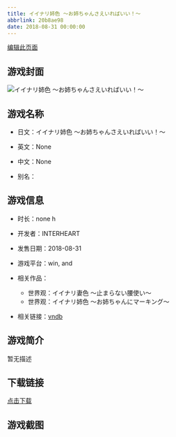 ```yaml
---
title: イイナリ姉色 ～お姉ちゃんさえいればいい！～
abbrlink: 20b8ae98
date: 2018-08-31 00:00:00
---
```

[编辑此页面](https://github.com/ACG-3/ADV3-source/blob/main/source/_posts/%E3%82%A4%E3%82%A4%E3%83%8A%E3%83%AA%E5%A7%89%E8%89%B2%20%EF%BD%9E%E3%81%8A%E5%A7%89%E3%81%A1%E3%82%83%E3%82%93%E3%81%95%E3%81%88%E3%81%84%E3%82%8C%E3%81%B0%E3%81%84%E3%81%84%EF%BC%81%EF%BD%9E.md)

## 游戏封面

![イイナリ姉色 ～お姉ちゃんさえいればいい！～](https://pan.timero.xyz/d/onedrive/img_lib_001/%E3%82%A4%E3%82%A4%E3%83%8A%E3%83%AA%E5%A7%89%E8%89%B2%20%EF%BD%9E%E3%81%8A%E5%A7%89%E3%81%A1%E3%82%83%E3%82%93%E3%81%95%E3%81%88%E3%81%84%E3%82%8C%E3%81%B0%E3%81%84%E3%81%84%EF%BC%81%EF%BD%9E_cover.avif)


## 游戏名称

- 日文：イイナリ姉色 ～お姉ちゃんさえいればいい！～
- 英文：None
- 中文：None

- 别名：


## 游戏信息

- 时长：none h
- 开发者：INTERHEART
- 发售日期：2018-08-31
- 游戏平台：win, and
- 相关作品：
   - 世界观：イイナリ妻色 ～止まらない腰使い～
   - 世界观：イイナリ姉色 ～お姉ちゃんにマーキング～

- 相关链接：[vndb](https://vndb.org/v23033)


## 游戏简介

暂无描述


## 下载链接

[点击下载](https://pan.timero.xyz/onedrive/adv_lib_001/%E3%82%A4%E3%82%A4%E3%83%8A%E3%83%AA%E5%A7%89%E8%89%B2%20%EF%BD%9E%E3%81%8A%E5%A7%89%E3%81%A1%E3%82%83%E3%82%93%E3%81%95%E3%81%88%E3%81%84%E3%82%8C%E3%81%B0%E3%81%84%E3%81%84%EF%BC%81%EF%BD%9E)


## 游戏截图


